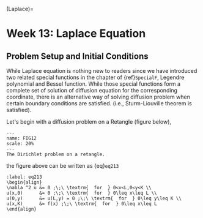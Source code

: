 (Laplace)=
# Week 13:  Laplace Equation  
## Problem Setup and Initial Conditions
While Laplace equation is nothing new to readers since we have introduced two related special functions in the chapter of {ref}`SpecialF`, Legendre polynomial and Bessel function. While those special functions form a complete set of solution of diffusion equation for the corresponding coordinate, there is an alternative way of solving diffusion problem when certain boundary conditions are satisfied. (i.e., Sturm-Liouville theorem is satisfied). 


Let's begin with a diffusion problem on a Retangle (figure below),


```{figure} Dirichlet_1.png
---
name: FIG12
scale: 20%
---
The Dirichlet problem on a retangle. 
```   

the figure above can be written as {eq}`eq213`

```{math}
:label: eq213
\begin{align}
\nabla ^2 u &= 0 ;\;\ \textrm{  for  } 0<x<L,0<y<K \\
u(x,0)      &= 0 ;\;\ \textrm{  for  } 0\leq x\leq L \\
u(0,y)      &= u(L,y) = 0 ;\;\ \textrm{  for  } 0\leq y\leq K \\
u(x,K)      &= f(x) ;\;\ \textrm{  for  } 0\leq x\leq L 
\end{align}
```


